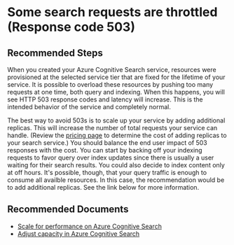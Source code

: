 <properties
	pageTitle="Performance and Throughput/Some search requests are throttled (Response code 503)"
	description="Some search requests are throttled (Response code 503)"
	service="microsoft.search"
	resource="searchservices"
	authors="mrcarter8"
	ms.author="mcarter"
	selfHelpType="resource"
	displayOrder="32"
	supportTopicIds="32681387"
	resourceTags=""
	productPesIds="15568"
	articleId="search-somesearchrequestsarethrottled503s"
	cloudEnvironments="public, Fairfax"
	ownershipId="AzureSearch_AzureSearch"
/>

# Some search requests are throttled (Response code 503)

## **Recommended Steps**

When you created your Azure Cognitive Search service, resources were provisioned at the selected service tier that are fixed for the lifetime of your service. It is possible to overload these resources by pushing too many requests at one time, both query and indexing. When this happens, you will see HTTP 503 response codes and latency will increase. This is the intended behavior of the service and completely normal.

The best way to avoid 503s is to scale up your service by adding additional replicas. This will increase the number of total requests your service can handle. (Review the [pricing page](https://azure.microsoft.com/pricing/details/search/) to determine the cost of adding replicas to your search service.)  You should balance the end user impact of 503 responses with the cost. You can start by backing off your indexing requests to favor query over index updates since there is usually a user waiting for their search results. You could also decide to index content only at off hours. It's possible, though, that your query traffic is enough to consume all availble resources. In this case, the recommendation would be to add additional replicas.  See the link below for more information.

## **Recommended Documents**

* [Scale for performance on Azure Cognitive Search](https://docs.microsoft.com/azure/search/search-performance-optimization) <br>
* [Adjust capacity in Azure Cognitive Search](https://docs.microsoft.com/azure/search/search-capacity-planning)<br>